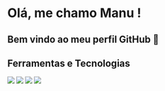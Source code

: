 # Olá, me chamo Manu ! 
## Bem vindo ao meu perfil GitHub 👋

## Ferramentas e Tecnologias
<img src="https://cdn.jsdelivr.net/gh/devicons/devicon/icons/html5/html5-plain-wordmark.svg" />
          
<img src="https://cdn.jsdelivr.net/gh/devicons/devicon/icons/css3/css3-plain-wordmark.svg" />

<img src="https://cdn.jsdelivr.net/gh/devicons/devicon/icons/vuejs/vuejs-original-wordmark.svg" />

<img src="https://cdn.jsdelivr.net/gh/devicons/devicon/icons/vuetify/vuetify-original.svg" />
          
          

<!--
**manumazzei/manumazzei** is a ✨ _special_ ✨ repository because its `README.md` (this file) appears on your GitHub profile.

Here are some ideas to get you started:

- 🔭 I’m currently working on ...
- 🌱 I’m currently learning ...
- 👯 I’m looking to collaborate on ...
- 🤔 I’m looking for help with ...
- 💬 Ask me about ...
- 📫 How to reach me: ...
- 😄 Pronouns: ...
- ⚡ Fun fact: ...
-->
